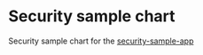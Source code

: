 # Security sample chart

Security sample chart for the [security-sample-app](https://github.com/rimusz/security-sample-app)
